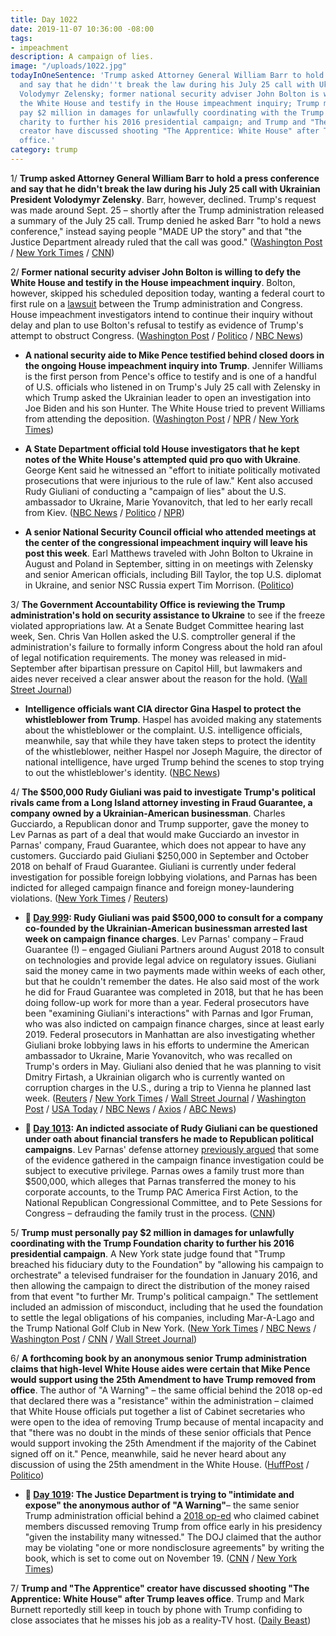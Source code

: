 ```yaml
---
title: Day 1022
date: 2019-11-07 10:36:00 -08:00
tags:
- impeachment
description: A campaign of lies.
image: "/uploads/1022.jpg"
todayInOneSentence: 'Trump asked Attorney General William Barr to hold a press conference
  and say that he didn''t break the law during his July 25 call with Ukrainian President
  Volodymyr Zelensky; former national security adviser John Bolton is willing to defy
  the White House and testify in the House impeachment inquiry; Trump must personally
  pay $2 million in damages for unlawfully coordinating with the Trump Foundation
  charity to further his 2016 presidential campaign; and Trump and "The Apprentice"
  creator have discussed shooting "The Apprentice: White House" after Trump leaves
  office.'
category: trump
---
```


1/ **Trump asked Attorney General William Barr to hold a press conference and say that he didn't break the law during his July 25 call with Ukrainian President Volodymyr Zelensky**. Barr, however, declined. Trump's request was made around Sept. 25 – shortly after the Trump administration released a summary of the July 25 call. Trump denied he asked Barr "to hold a news conference," instead saying people "MADE UP the story" and that "the Justice Department already ruled that the call was good." ([Washington Post](https://www.washingtonpost.com/world/national-security/trump-wanted-barr-to-hold-news-conference-saying-the-president-broke-no-laws-in-call-with-ukrainian-leader/2019/11/06/16d541ec-ff55-11e9-8bab-0fc209e065a8_story.html) / [New York Times](https://www.nytimes.com/2019/11/06/us/politics/trump-william-barr-ukraine-call.html) / [CNN](https://www.cnn.com/2019/11/06/politics/trump-barr-press-conference/index.html))

2/ **Former national security adviser John Bolton is willing to defy the White House and testify in the House impeachment inquiry**. Bolton, however, skipped his scheduled deposition today, wanting a federal court to first rule on a [lawsuit](https://whatthefuckjusthappenedtoday.com/2019/10/28/day-1012/#2-a-former-deputy-national-security) between the Trump administration and Congress. House impeachment investigators intend to continue their inquiry without delay and plan to use Bolton's refusal to testify as evidence of Trump's attempt to obstruct Congress. ([Washington Post](https://www.washingtonpost.com/politics/bolton-willing-to-defy-white-house-and-testify-if-court-clears-the-way-according-to-people-familiar-with-his-views/2019/11/07/dd72d73c-00aa-11ea-9518-1e76abc088b6_story.html) / [Politico](https://www.politico.com/news/2019/11/07/john-bolton-impeachment-067318) / [NBC News](https://www.nbcnews.com/politics/trump-impeachment-inquiry/live-blog/trump-impeachment-inquiry-live-updates-latest-news-n1065706/ncrd1076276#liveBlogHeader))

* **A national security aide to Mike Pence testified behind closed doors in the ongoing House impeachment inquiry into Trump**. Jennifer Williams is the first person from Pence's office to testify and is one of a handful of U.S. officials who listened in on Trump's July 25 call with Zelensky in which Trump asked the Ukrainian leader to open an investigation into Joe Biden and his son Hunter. The White House tried to prevent Williams from attending the deposition. ([Washington Post](https://www.washingtonpost.com/national-security/impeachment-probe-turns-to-pence-adviser-who-heard-trumps-call-with-ukrainian-leader/2019/11/07/9fd51c7c-00dd-11ea-8bab-0fc209e065a8_story.html) / [NPR](https://www.npr.org/2019/11/07/777045083/1st-pence-aide-expected-to-testify-in-impeachment-probe) / [New York Times](https://www.nytimes.com/2019/11/07/us/politics/trump-impeachment.html?action=click&module=Top%20Stories&pgtype=Homepage))

* **A State Department official told House investigators that he kept notes of the White House's attempted quid pro quo with Ukraine**. George Kent said he witnessed an "effort to initiate politically motivated prosecutions that were injurious to the rule of law." Kent also accused Rudy Giuliani of conducting a "campaign of lies" about the U.S. ambassador to Ukraine, Marie Yovanovitch, that led to her early recall from Kiev. ([NBC News](https://www.nbcnews.com/politics/trump-impeachment-inquiry/state-dept-official-took-notes-believed-trump-ukraine-conduct-was-n1078401) / [Politico](https://www.politico.com/news/2019/11/07/george-kent-impeachment-testimony-067428) / [NPR](https://www.npr.org/2019/11/07/777208121/top-state-dept-aide-details-debate-over-ukraine-pressure-campaign))

* **A senior National Security Council official who attended meetings at the center of the congressional impeachment inquiry will leave his post this week**. Earl Matthews traveled with John Bolton to Ukraine in August and Poland in September, sitting in on meetings with Zelensky and senior American officials, including Bill Taylor, the top U.S. diplomat in Ukraine, and senior NSC Russia expert Tim Morrison. ([Politico](https://www.politico.com/news/2019/11/07/earl-matthews-nsc-ukraine-067363))

3/ **The Government Accountability Office is reviewing the Trump administration's hold on security assistance to Ukraine** to see if the freeze violated appropriations law. At a Senate Budget Committee hearing last week, Sen. Chris Van Hollen asked the U.S. comptroller general if the administration's failure to formally inform Congress about the hold ran afoul of legal notification requirements. The money was released in mid-September after bipartisan pressure on Capitol Hill, but lawmakers and aides never received a clear answer about the reason for the hold. ([Wall Street Journal](https://www.wsj.com/articles/congressional-watchdog-reviewing-hold-on-ukraine-aid-11573152399))

* **Intelligence officials want CIA director Gina Haspel to protect the whistleblower from Trump**. Haspel has avoided making any statements about the whistleblower or the complaint. U.S. intelligence officials, meanwhile, say that while they have taken steps to protect the identity of the whistleblower, neither Haspel nor Joseph Maguire, the director of national intelligence, have urged Trump behind the scenes to stop trying to out the whistleblower's identity. ([NBC News](https://www.nbcnews.com/politics/trump-impeachment-inquiry/intel-officials-want-cia-director-gina-haspel-protect-ukraine-whistleblower-n1077771))

4/ **The $500,000 Rudy Giuliani was paid to investigate Trump's political rivals came from a Long Island attorney investing in Fraud Guarantee, a company owned by a Ukrainian-American businessman**. Charles Gucciardo, a Republican donor and Trump supporter, gave the money to Lev Parnas as part of a deal that would make Gucciardo an investor in Parnas' company, Fraud Guarantee, which does not appear to have any customers. Gucciardo paid Giuliani $250,000 in September and October 2018 on behalf of Fraud Guarantee. Giuliani is currently under federal investigation for possible foreign lobbying violations, and Parnas has been indicted for alleged campaign finance and foreign money-laundering violations. ([New York Times](https://www.nytimes.com/2019/11/06/us/politics/ukraine-giuliani-charles-gucciardo.html) / [Reuters](https://www.reuters.com/article/us-usa-trump-impeachment-giuliani-idUSKBN1XH29L))

* **📌 [Day 999](https://whatthefuckjusthappenedtoday.com/2019/10/15/day-999/#4-rudy-giuliani-was-paid-500-000-to): Rudy Giuliani was paid $500,000 to consult for a company co-founded by the Ukrainian-American businessman arrested last week on campaign finance charges**. Lev Parnas' company – Fraud Guarantee (!) – engaged Giuliani Partners around August 2018 to consult on technologies and provide legal advice on regulatory issues. Giuliani said the money came in two payments made within weeks of each other, but that he couldn't remember the dates. He also said most of the work he did for Fraud Guarantee was completed in 2018, but that he has been doing follow-up work for more than a year. Federal prosecutors have been "examining Giuliani's interactions" with Parnas and Igor Fruman, who was also indicted on campaign finance charges, since at least early 2019. Federal prosecutors in Manhattan are also investigating whether Giuliani broke lobbying laws in his efforts to undermine the American ambassador to Ukraine, Marie Yovanovitch, who was recalled on Trump's orders in May. Giuliani also denied that he was planning to visit Dmitry Firtash, a Ukrainian oligarch who is currently wanted on corruption charges in the U.S., during a trip to Vienna he planned last week. ([Reuters](https://www.reuters.com/article/us-usa-trump-whistleblower-giuliani-excl-idUSKBN1WU07Z) / [New York Times](https://www.nytimes.com/2019/10/11/us/politics/rudy-giuliani-investigation.html) / [Wall Street Journal](https://www.wsj.com/articles/federal-prosecutors-scrutinize-rudy-giuliani-s-ukraine-business-dealings-finances-11571092100) / [Washington Post](https://www.washingtonpost.com/politics/giuliani-was-paid-500000-by-company-owned-by-two-arrested-associates/2019/10/15/8a2c669a-ef4f-11e9-89eb-ec56cd414732_story.html) / [USA Today](https://www.usatoday.com/story/news/politics/2019/10/15/trump-lawyer-rudy-giuliani-ukraine-business-investigation/3986079002/) / [NBC News](https://www.nbcnews.com/politics/trump-impeachment-inquiry/giuliani-says-he-has-nothing-do-oligarch-edges-trump-ukraine-n1065826) / [Axios](https://www.axios.com/indicted-giuliani-associate-firm-paid-him-500000-c3ae1539-0033-4919-9a9e-5ab75c9c1ea3.html) / [ABC News](https://abcnews.go.com/Politics/rudy-giulianis-relationship-arrested-men-subject-criminal-investigation/story?id=66212654))

* **📌 [Day 1013](https://whatthefuckjusthappenedtoday.com/2019/10/29/day-1013/): An indicted associate of Rudy Giuliani can be questioned under oath about financial transfers he made to Republican political campaigns**. Lev Parnas' defense attorney [previously argued](https://whatthefuckjusthappenedtoday.com/2019/10/23/day-1007/#6-two-of-rudy-giulianis-associates-p) that some of the evidence gathered in the campaign finance investigation could be subject to executive privilege. Parnas owes a family trust more than $500,000, which alleges that Parnas transferred the money to his corporate accounts, to the Trump PAC America First Action, to the National Republican Congressional Committee, and to Pete Sessions for Congress – defrauding the family trust in the process. ([CNN](https://www.cnn.com/2019/10/29/politics/lev-parnas-republican-rudy-giuliani/index.html))

5/ **Trump must personally pay $2 million in damages for unlawfully coordinating with the Trump Foundation charity to further his 2016 presidential campaign**. A New York state judge found that "Trump breached his fiduciary duty to the Foundation" by "allowing his campaign to orchestrate" a televised fundraiser for the foundation in January 2016, and then allowing the campaign to direct the distribution of the money raised from that event "to further Mr. Trump's political campaign." The settlement included an admission of misconduct, including that he used the foundation to settle the legal obligations of his companies, including Mar-A-Lago and the Trump National Golf Club in New York. ([New York Times](https://www.nytimes.com/2019/11/07/nyregion/trump-charities-new-york.html) / [NBC News](https://www.nbcnews.com/politics/donald-trump/judge-orders-trump-pay-2-million-misusing-his-foundation-n1078306) / [Washington Post](https://www.washingtonpost.com/politics/trump-ordered-to-pay-2-million-to-charities-over-misuse-of-foundation-court-documents-say/2019/11/07/b8f804e2-018e-11ea-9518-1e76abc088b6_story.html) / [CNN](https://www.cnn.com/2019/11/07/politics/trump-settlement-trump-foundation-new-york/index.html) / [Wall Street Journal](https://www.wsj.com/articles/state-judge-orders-trump-to-personally-pay-2-million-to-settle-new-york-suit-11573153976))

6/ **A forthcoming book by an anonymous senior Trump administration claims that high-level White House aides were certain that Mike Pence would support using the 25th Amendment to have Trump removed from office**. The author of "A Warning" – the same official behind the 2018 op-ed that declared there was a "resistance" within the administration – claimed that White House officials put together a list of Cabinet secretaries who were open to the idea of removing Trump because of mental incapacity and that "there was no doubt in the minds of these senior officials that Pence would support invoking the 25th Amendment if the majority of the Cabinet signed off on it." Pence, meanwhile, said he never heard about any discussion of using the 25th amendment in the White House. ([HuffPost](https://www.huffpost.com/entry/anonymous-book-warning-mike-pence_n_5dc376a1e4b00551388271cd) / [Politico](https://www.politico.com/news/2019/11/07/mike-pence-25th-amendment-trump-067319))

* **📌 [Day 1019](https://whatthefuckjusthappenedtoday.com/2019/11/04/day-1019/): The Justice Department is trying to "intimidate and expose" the anonymous author of "A Warning"**– the same senior Trump administration official behind a [2018 op-ed](https://whatthefuckjusthappenedtoday.com/2018/09/05/day-594/#1-a-senior-trump-administration-offi) who claimed cabinet members discussed removing Trump from office early in his presidency "given the instability many witnessed." The DOJ claimed that the author may be violating "one or more nondisclosure agreements" by writing the book, which is set to come out on November 19. ([CNN](https://www.cnn.com/2019/11/04/media/anonymous-book-justice-department-letter/index.html) / [New York Times](https://www.nytimes.com/2019/11/04/us/politics/op-ed-anonymous-justice-department.html))

7/ **Trump and "The Apprentice" creator have discussed shooting "The Apprentice: White House" after Trump leaves office**. Trump and Mark Burnett reportedly still keep in touch by phone with Trump confiding to close associates that he misses his job as a reality-TV host. ([Daily Beast](https://www.thedailybeast.com/trump-and-apprentice-creator-mark-burnett-are-discussing-their-next-tv-show))